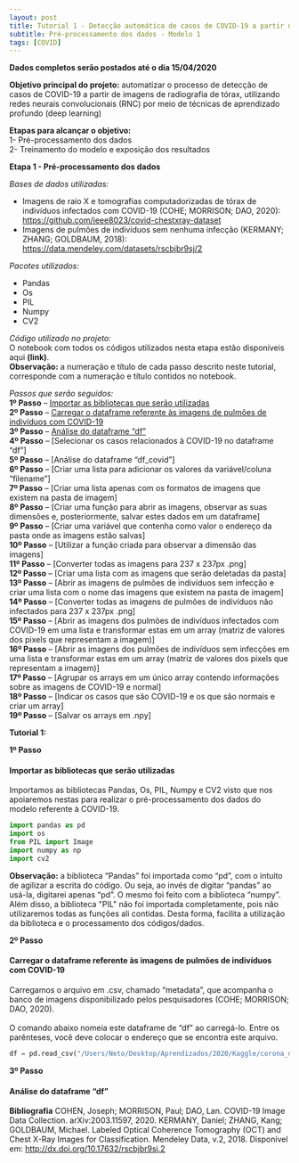 ```yaml
---
layout: post
title: Tutorial 1 - Detecção automática de casos de COVID-19 a partir de imagens de radiografia de tórax
subtitle: Pré-processamento dos dados - Modelo 1
tags: [COVID]
---
```


**Dados completos serão postados até o dia 15/04/2020**

**Objetivo principal do projeto:** automatizar o processo de detecção de casos de COVID-19 a partir de imagens de radiografia de tórax, utilizando redes neurais convolucionais (RNC) por meio de técnicas de aprendizado profundo (deep learning)

**Etapas para alcançar o objetivo:**<br />
1- Pré-processamento dos dados<br />
2- Treinamento do modelo e exposição dos resultados


**Etapa 1 - Pré-processamento dos dados**

*Bases de dados utilizadas:*<br />
- Imagens de raio X e tomografias computadorizadas de tórax de indivíduos infectados com COVID-19 (COHE; MORRISON; DAO, 2020): https://github.com/ieee8023/covid-chestxray-dataset<br />
- Imagens de pulmões de indivíduos sem nenhuma infecção (KERMANY; ZHANG; GOLDBAUM, 2018): https://data.mendeley.com/datasets/rscbjbr9sj/2

*Pacotes utilizados:*<br />
- Pandas<br />
- Os<br />
- PIL<br />
- Numpy<br />
- CV2<br />

*Código utilizado no projeto:*<br />
O notebook com todos os códigos utilizados nesta etapa estão disponíveis aqui **(link)**.<br />
**Observação:** a numeração e título de cada passo descrito neste tutorial, corresponde com a numeração e título contidos no notebook.

*Passos que serão seguidos:*<br />
**1º Passo** – [Importar as bibliotecas que serão utilizadas](#importar-as-bibliotecas-que-serão-utilizadas)<br />
**2º Passo** – [Carregar o dataframe referente às imagens de pulmões de indivíduos com COVID-19](#carregar-o-dataframe-referente-às-imagens-de-pulmões-de-indivíduos-com-COVID--19)<br />
**3º Passo** – [Análise do dataframe “df”](#analise-do-dataframe-df)<br />
**4º Passo** – [Selecionar os casos relacionados à COVID-19 no dataframe “df”]<br />
**5º Passo** – [Análise do dataframe “df_covid”]<br />
**6º Passo** – [Criar uma lista para adicionar os valores da variável/coluna “filename”]<br />
**7º Passo** – [Criar uma lista apenas com os formatos de imagens que existem na pasta de imagem]<br />
**8º Passo** – [Criar uma função para abrir as imagens, observar as suas dimensões e, posteriormente, salvar estes dados em um dataframe]<br />
**9º Passo** – [Criar uma variável que contenha como valor o endereço da pasta onde as imagens estão salvas]<br />
**10º Passo** – [Utilizar a função criada para observar a dimensão das imagens]<br />
**11º Passo** – [Converter todas as imagens para 237 x 237px .png]<br />
**12º Passo** – [Criar uma lista com as imagens que serão deletadas da pasta]<br />
**13º Passo** – [Abrir as imagens de pulmões de indivíduos sem infecção e criar uma lista com o nome das imagens que existem na pasta de imagem]<br />
**14º Passo** – [Converter todas as imagens de pulmões de indivíduos não infectados para 237 x 237px .png]<br />
**15º Passo** – [Abrir as imagens dos pulmões de indivíduos infectados com COVID-19 em uma lista e transformar estas em um array (matriz de valores dos pixels que representam a imagem)]<br />
**16º Passo** – [Abrir as imagens dos pulmões de indivíduos sem infecções em uma lista e transformar estas em um array (matriz de valores dos pixels que representam a imagem)]<br />
**17º Passo** – [Agrupar os arrays em um único array contendo informações sobre as imagens de COVID-19 e normal]<br />
**18º Passo** – [Indicar os casos que são COVID-19 e os que são normais e criar um array]<br />
**19º Passo** – [Salvar os arrays em .npy]<br />

**Tutorial 1:**

**1º Passo** 
#### Importar as bibliotecas que serão utilizadas

Importamos as bibliotecas Pandas, Os, PIL, Numpy e CV2 visto que nos apoiaremos nestas para realizar o pré-processamento dos dados do modelo referente à COVID-19.

``` python
import pandas as pd
import os
from PIL import Image
import numpy as np
import cv2
```

**Observação:** a biblioteca “Pandas” foi importada como “pd”, com o intuito de agilizar a escrita do código. Ou seja, ao invés de digitar “pandas” ao usá-la, digitarei apenas “pd”. O mesmo foi feito com a biblioteca “numpy”. Além disso, a biblioteca "PIL" não foi importada completamente, pois não utilizaremos todas as funções ali contidas. Desta forma, facilita a utilização da biblioteca e o processamento dos códigos/dados.

**2º Passo**
#### Carregar o dataframe referente às imagens de pulmões de indivíduos com COVID-19

Carregamos o arquivo em .csv, chamado “metadata”, que acompanha o banco de imagens disponibilizado pelos pesquisadores (COHE; MORRISON; DAO, 2020).<br />
<br />
O comando abaixo nomeia este dataframe de “df” ao carregá-lo. Entre os parênteses, você deve colocar o endereço que se encontra este arquivo.

``` python
df = pd.read_csv("/Users/Neto/Desktop/Aprendizados/2020/Kaggle/corona_deep_learning/covid-chestxray-dataset-master/metadata.csv")
```

**3º Passo**
#### Análise do dataframe “df”


**Bibliografia**
COHEN, Joseph; MORRISON, Paul; DAO, Lan. COVID-19 Image Data Collection. arXiv:2003.11597, 2020.
KERMANY, Daniel; ZHANG, Kang; GOLDBAUM, Michael. Labeled Optical Coherence Tomography (OCT) and Chest X-Ray Images for Classification. Mendeley Data, v.2, 2018. Disponível em: http://dx.doi.org/10.17632/rscbjbr9sj.2
